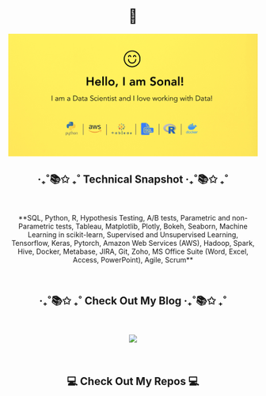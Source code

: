 <h1 align="center"> 👋 </h1>
<div align="center">
  <img src="https://github.com/SonalKiran/SonalKiran/blob/ff0231e1e9937f849b543b550005b813d4d99bd3/images/header.jpeg" alt="header"/>
</div>

<h2  align="center">‧₊˚📚✩ ₊˚ Technical Snapshot ‧₊˚📚✩ ₊˚</h2>&nbsp;&nbsp;&nbsp;

<p align="center" align='right'>
**SQL, Python, R, Hypothesis Testing, A/B tests, Parametric and non-Parametric tests, Tableau, Matplotlib, Plotly, Bokeh, Seaborn, Machine Learning in scikit-learn, Supervised and Unsupervised Learning, Tensorflow, Keras, Pytorch, Amazon Web Services (AWS), Hadoop, Spark, Hive, Docker, Metabase, JIRA, Git, Zoho, MS Office Suite (Word, Excel, Access, PowerPoint), Agile, Scrum**
</p>&nbsp;

<h2  align="center">‧₊˚📚✩ ₊˚ Check Out My Blog ‧₊˚📚✩ ₊˚</h2>&nbsp;&nbsp;&nbsp;

<p align="center" align='right'>
<!-- <a href="https://thinknibbles.github.io/">Think Nibbles</a> -->
<a href="https://thinknibbles.github.io/"><img src="https://img.shields.io/badge/Think%20Nibbles-%2312100E.svg?&style=for-the-badge"/></a>
</p>&nbsp;

<h2  align="center">💻 Check Out My Repos 💻</h2>&nbsp;&nbsp;&nbsp;&nbsp;



<!---
SonalKiran/SonalKiran is a ✨ special ✨ repository because its `README.md` (this file) appears on your GitHub profile.
You can click the Preview link to take a look at your changes.
--->
